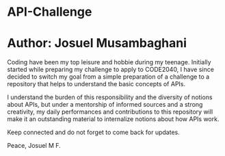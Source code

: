 API-Challenge
=============
# Author: Josuel Musambaghani

Coding have been my top leisure and hobbie during my teenage.
Initially started while preparing my challenge to apply to CODE2040, I have since decided to switch my goal from a simple preparation of a challenge to a repository that helps to understand the basic concepts of APIs.

I understand the burden of this responsibility and the diversity of notions about APIs, but under a mentorship of informed sources and a strong creativity, my daily performances and contributions to this repository will make it an outstanding material to internalize notions about how APIs work. 

Keep connected and do not forget to come back for updates. 

Peace, 
Josuel M F.
